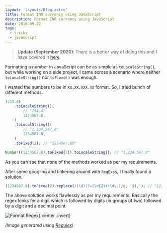 ```yaml
---
layout: 'layouts/Blog.astro'
title: Format INR currency using JavaScript
description: Format INR currency using JavaScript
date: 2016-09-22
tags:
  - tricks
  - javascript
---
```


> **Update (September 2020)**: There is a better way of doing this and I have covered it [here](/blog/format-indian-currency-in-js-part-2).

Formatting a number in JavaScript can be as simple as `toLocaleString()`, but while working on a side project, I came across a scenario where neither `toLocaleString()` nor `toFixed()` was enough.

I wanted the numbers to be in `XX,XX,XXX.XX` format. So, I tried bunch of different methods.

```javascript
(254.4)
	.toLocaleString()(
		// "254.4"
		1234567.8,
	)
	.toLocalString()(
		// "1,234,567.8"
		1234567.8,
	)
	.toFixed(2); // "1234567.80"

Number((1234567.8).toFixed(2)).toLocaleString(); // "1,234,567.8"
```

As you can see that none of the methods worked as per my requirements.

After some googling and tinkering around with `RegExp`s, I finally found a solution.

```javascript
(1234567.8).toFixed(2).replace(/(\d)(?=(\d{2})+\d\.)/g, '$1,'); // "12,34,567.80"
```

The above solution works flawlessly as per my requirements. Basically the regex looks for a digit which is followed by digits (in groups of two) followed by a digit and a decimal point.

![Format Regex](/blog/img/format-money-regex.png){.center .invert}

_(Image generated using [Regulex](https://jex.im/regulex/))_
